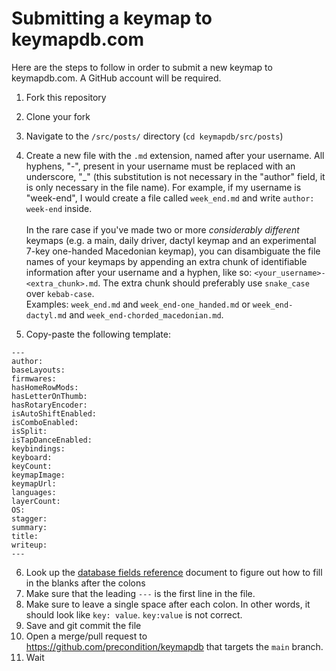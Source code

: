 # Submitting a keymap to keymapdb.com

Here are the steps to follow in order to submit a new keymap to keymapdb.com. A GitHub account will be required.

1. Fork this repository
2. Clone your fork
3. Navigate to the `/src/posts/` directory (`cd keymapdb/src/posts`)
4. Create a new file with the `.md` extension, named after your username. All hyphens, "-", present in your username must be replaced with an underscore, "\_" (this substitution is not necessary in the "author" field, it is only necessary in the file name). For example, if my username is "week-end", I would create a file called `week_end.md` and write `author: week-end` inside.
<br><br>
In the rare case if you've made two or more *considerably different* keymaps (e.g. a main, daily driver, dactyl keymap and an experimental 7-key one-handed Macedonian keymap), you can disambiguate the file names of your keymaps by appending an extra chunk of identifiable information after your username and a hyphen, like so: `<your_username>-<extra_chunk>.md`. The extra chunk should preferably use `snake_case` over `kebab-case`.<br>
Examples: `week_end.md` and `week_end-one_handed.md` or `week_end-dactyl.md` and `week_end-chorded_macedonian.md`.

5. Copy-paste the following template:
```
---
author:
baseLayouts:
firmwares:
hasHomeRowMods:
hasLetterOnThumb:
hasRotaryEncoder:
isAutoShiftEnabled:
isComboEnabled:
isSplit:
isTapDanceEnabled:
keybindings:
keyboard:
keyCount:
keymapImage:
keymapUrl:
languages:
layerCount:
OS:
stagger:
summary:
title:
writeup:
---
```
6. Look up the [database fields reference](db_fields_reference.md) document to figure out how to fill in the blanks after the colons
7. Make sure that the leading `---` is the first line in the file.
8. Make sure to leave a single space after each colon. In other words, it should look like `key: value`. `key:value` is not correct.
9. Save and git commit the file
10. Open a merge/pull request to https://github.com/precondition/keymapdb that targets the `main` branch.
11. Wait
